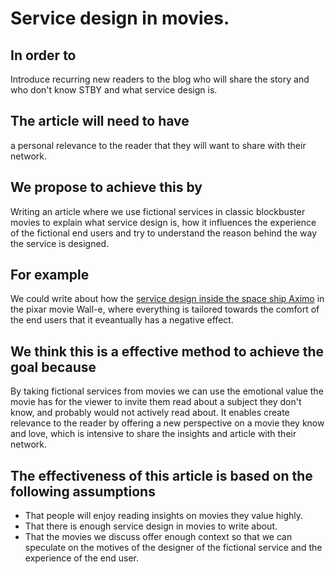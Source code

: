 # Service design in movies.

## In order to

Introduce recurring new readers to the blog who will share the story and who don't know STBY and what service design is.

## The article will need to have

 a personal relevance to the reader that they will want to share with their network.

## We propose to achieve this by

Writing an article where we use fictional services in classic blockbuster movies to explain what service design is, how it influences the experience of the fictional end users and try to understand the reason behind the way the service is designed.

## For example

We could write about how the [service design inside the space ship Aximo](https://www.youtube.com/watch?v=_xToQ4cIHkk) in the pixar movie Wall-e, where everything is tailored towards the comfort of the end users that it eveantually has a negative effect. 


## We think this is a effective method to achieve the goal because

By taking fictional services from movies we can use the emotional value the movie has for the viewer to invite them read about a subject they don't know, and probably would not actively read about. It enables create relevance to the reader by offering a new perspective on a movie they know and love, which is intensive to share the insights and article with their network.

## The effectiveness of this article is based on the following assumptions

* That people will enjoy reading insights on movies they value highly.
* That there is enough service design in movies to write about.
* That the movies we discuss offer enough context so that we can speculate on the motives of the designer of the fictional service and the experience of the end user.
